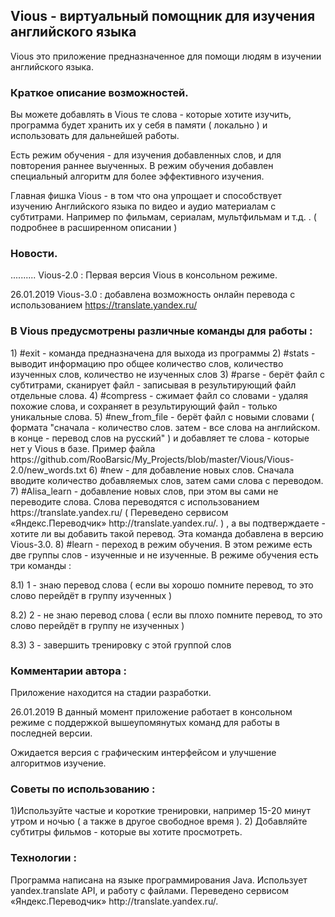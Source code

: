 <h2> Vious - виртуальный помощник для изучения английского языка </h2>

Vious это приложение предназначенное для помощи людям в изучении английского языка.

<h3> Краткое описание возможностей. </h3>

Вы можете добавлять в Vious те слова - которые хотите изучить, программа будет хранить их у себя в памяти ( локально ) и использовать для дальнейшей работы.

Есть режим обучения - для изучения добавленных слов, и для повторения раннее выученных. В режим обучения добавлен специальный алгоритм для более эффективного изучения.

Главная фишка Vious - в том что она упрощает и способствует изучению Английского языка по видео и аудио материалам с субтитрами. Например по фильмам, сериалам, мультфильмам и т.д. . ( подробнее в расширенном описании )

<h3> Новости. </h3>

.......... Vious-2.0 : Первая версия Vious в консольном режиме.

26.01.2019 Vious-3.0 : добавлена возможность онлайн перевода с использованием https://translate.yandex.ru/

<h3> В Vious предусмотрены различные команды для работы : </h3>
1) #exit - команда предназначена для выхода из программы
2) #stats - выводит информацию про общее количество слов, количество изученных слов, количество не изученных слов
3) #parse - берёт файл с субтитрами, сканирует файл - записывая в результирующий файл отдельные слова.
4) #compress - сжимает файл со словами - удаляя похожие слова, и сохраняет в результирующий файл - только уникальные слова.
5) #new_from_file - берёт файл с новыми словами ( формата "сначала - количество слов. затем - все слова на английском. в конце - перевод слов на русский" ) и добавляет те слова - которые нет у Vious в базе. Пример файла https://github.com/RooBarsic/My_Projects/blob/master/Vious/Vious-2.0/new_words.txt
6) #new - для добавление новых слов. Сначала вводите количество добавляемых слов, затем сами слова с переводом.
7) #Alisa_learn - добавление новых слов, при этом вы сами не переводите слова. Слова переводятся с использованием https://translate.yandex.ru/ ( Переведено сервисом «Яндекс.Переводчик» http://translate.yandex.ru/. ) , а вы подтверждаете - хотите ли вы добавить такой перевод. Эта команда добавлена в версию Vious-3.0.
8) #learn - переход в режим обучения. В этом режиме есть две группы слов - изученные и не изученные.
В режиме обучения есть три команды :

8.1) 1 - знаю перевод слова ( если вы хорошо помните перевод, то это слово перейдёт в группу изученных )

8.2) 2 - не знаю перевод слова ( если вы плохо помните перевод, то это слово перейдёт в группу не изученных )

8.3) 3 - завершить тренировку с этой группой слов

<h3> Комментарии автора : </h3>
Приложение находится на стадии разработки.

26.01.2019 В данный момент приложение работает в консольном режиме с поддержкой вышеупомянутых команд для работы в последней версии.

Ожидается версия с графическим интерфейсом и улучшение алгоритмов изучение.

<h3> Советы по использованию : </h3>
1)Используйте частые и короткие тренировки, например 15-20 минут утром и ночью ( а также в другое свободное время ).
2) Добавляйте субтитры фильмов - которые вы хотите просмотреть.

<h3> Технологии : </h3>
Программа написана на языке программирования Java. Использует yandex.translate API, и работу с файлами. 
Переведено сервисом «Яндекс.Переводчик» http://translate.yandex.ru/.
